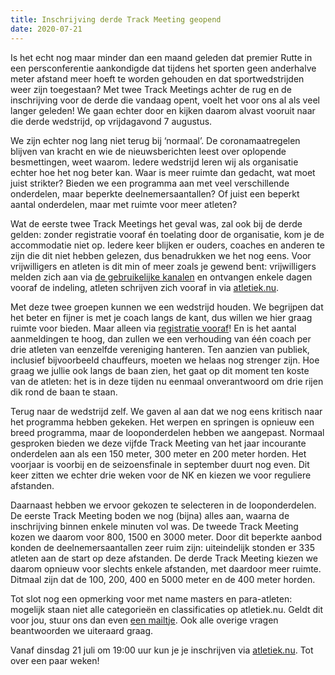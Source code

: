 ```yaml
---
title: Inschrijving derde Track Meeting geopend
date: 2020-07-21
---
```

Is het echt nog maar minder dan een maand geleden dat premier Rutte in een persconferentie aankondigde dat tijdens het sporten geen anderhalve meter afstand meer hoeft te worden gehouden en dat sportwedstrijden weer zijn toegestaan? Met twee Track Meetings achter de rug en de inschrijving voor de derde die vandaag opent, voelt het voor ons al als veel langer geleden! We gaan echter door en kijken daarom alvast vooruit naar die derde wedstrijd, op vrijdagavond 7 augustus.

We zijn echter nog lang niet terug bij &#8216;normaal&#8217;. De coronamaatregelen blijven van kracht en wie de nieuwsberichten leest over oplopende besmettingen, weet waarom. Iedere wedstrijd leren wij als organisatie echter hoe het nog beter kan. Waar is meer ruimte dan gedacht, wat moet juist strikter? Bieden we een programma aan met veel verschillende onderdelen, maar beperkte deelnemersaantallen? Of juist een beperkt aantal onderdelen, maar met ruimte voor meer atleten?

Wat de eerste twee Track Meetings het geval was, zal ook bij de derde gelden: zonder registratie vooraf én toelating door de organisatie, kom je de accommodatie niet op. Iedere keer blijken er ouders, coaches en anderen te zijn die dit niet hebben gelezen, dus benadrukken we het nog eens. Voor vrijwilligers en atleten is dit min of meer zoals je gewend bent: vrijwilligers melden zich aan via [de gebruikelijke kanalen][1] en ontvangen enkele dagen vooraf de indeling, atleten schrijven zich vooraf in via [atletiek.nu][2].

Met deze twee groepen kunnen we een wedstrijd houden. We begrijpen dat het beter en fijner is met je coach langs de kant, dus willen we hier graag ruimte voor bieden. Maar alleen via [registratie vooraf][3]! En is het aantal aanmeldingen te hoog, dan zullen we een verhouding van één coach per drie atleten van eenzelfde vereniging hanteren. Ten aanzien van publiek, inclusief bijvoorbeeld chauffeurs, moeten we helaas nog strenger zijn. Hoe graag we jullie ook langs de baan zien, het gaat op dit moment ten koste van de atleten: het is in deze tijden nu eenmaal onverantwoord om drie rijen dik rond de baan te staan.

Terug naar de wedstrijd zelf. We gaven al aan dat we nog eens kritisch naar het programma hebben gekeken. Het werpen en springen is opnieuw een breed programma, maar de looponderdelen hebben we aangepast. Normaal gesproken bieden we deze vijfde Track Meeting van het jaar incourante onderdelen aan als een 150 meter, 300 meter en 200 meter horden. Het voorjaar is voorbij en de seizoensfinale in september duurt nog even. Dit keer zitten we echter drie weken voor de NK en kiezen we voor reguliere afstanden.

Daarnaast hebben we ervoor gekozen te selecteren in de looponderdelen. De eerste Track Meeting boden we nog (bijna) alles aan, waarna de inschrijving binnen enkele minuten vol was. De tweede Track Meeting kozen we daarom voor 800, 1500 en 3000 meter. Door dit beperkte aanbod konden de deelnemersaantallen zeer ruim zijn: uiteindelijk stonden er 335 atleten aan de start op deze afstanden. De derde Track Meeting kiezen we daarom opnieuw voor slechts enkele afstanden, met daardoor meer ruimte. Ditmaal zijn dat de 100, 200, 400 en 5000 meter en de 400 meter horden.

Tot slot nog een opmerking voor met name masters en para-atleten: mogelijk staan niet alle categorieën en classificaties op atletiek.nu. Geldt dit voor jou, stuur ons dan even [een mailtje][4]. Ook alle overige vragen beantwoorden we uiteraard graag.

Vanaf dinsdag 21 juli om 19:00 uur kun je je inschrijven via [atletiek.nu][2]. Tot over een paar weken!

 [1]: mailto:jury@trackmeetings.nl
 [2]: https://www.atletiek.nu/wedstrijd/main/33086/
 [3]: https://forms.office.com/Pages/ResponsePage.aspx?id=5z4o7otjx0yf8eBxEsh9OyZ7CSAZ_Z1Liyxi7C1r3c9UNTJQNjg0RThSRkgwMlAyRDEzVFhUTlUxTy4u
 [4]: mailto:info@trackmeetings.nl